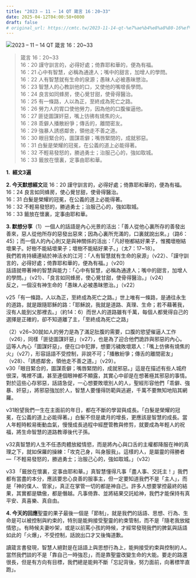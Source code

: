 ```yaml
---
title: "2023 – 11 – 14 QT 箴言 16：20~33"
date: 2025-04-12T04:00:58+0800
draft: false
# original_url: https://cmtc.tw/2023-11-14-qt-%e7%ae%b4%e8%a8%80-16%ef%bc%9a2033
---
```


![2023 – 11 – 14 QT  箴言 16：20\~33](/images/qt.jpg  "2023 – 11 – 14 QT  箴言 16：20\~33")

> 箴言 16：20\~33  
> 16：20 謹守訓言的，必得好處；倚靠耶和華的，便為有福。  
> 16：21 心中有智慧，必稱為通達人；嘴中的甜言，加增人的學問。  
> 16：22 人有智慧就有生命的泉源；愚昧人必被愚昧懲治。  
> 16：23 智慧人的心教訓他的口，又使他的嘴增長學問。  
> 16：24 良言如同蜂房，使心覺甘甜，使骨得醫治。  
> 16：25 有一條路，人以為正，至終成為死亡之路。  
> 16：26 勞力人的胃口使他勞力，因為他的口腹催逼他。  
> 16：27 匪徒圖謀奸惡，嘴上彷彿有燒焦的火。  
> 16：28 乖僻人播散紛爭；傳舌的，離間密友。  
> 16：29 強暴人誘惑鄰舍，領他走不善之道。  
> 16：30 眼目緊合的，圖謀乖僻；嘴唇緊閉的，成就邪惡。  
> 16：31 白髮是榮耀的冠冕，在公義的道上必能得著。  
> 16：32 不輕易發怒的，勝過勇士；治服己心的，強如取城。  
> 16：33 籤放在懷裏，定事由耶和華。

**1.  經文3遍**

**2. 今天默想經文**箴 16：20 謹守訓言的，必得好處；倚靠耶和華的，便為有福。  
16：24 良言如同蜂房，使心覺甘甜，使骨得醫治。  
16：31 白髮是榮耀的冠冕，在公義的道上必能得著。  
16：32 不輕易發怒的，勝過勇士；治服己心的，強如取城。  
16：33 籤放在懷裏，定事由耶和華。

**3. 默想分享**（1）一個人的話語是內心光景的活出：「善人從他心裏所存的善發出善來，惡人從他所存的惡發出惡來；因為心裏所充滿的，口裏就說出來。」（路6：45）；而一個人的內心則又是與神關係的活出：「凡好樹都結好果子，惟獨壞樹結壞果子。好樹不能結壞果子；壞樹不能結好果子。」（太7：17\~18）。  
我們若肯持續連結於神活水的江河：「人有智慧就有生命的泉源」（v22）、「謹守訓言的，必得好處；倚靠耶和華的，便為有福。」（v20）  
話語就帶著神的智慧與能力：「心中有智慧，必稱為通達人；嘴中的甜言，加增人的學問。」（v21）、「良言如同蜂房，使心覺甘甜，使骨得醫治。」（v24）  
反之，一個沒有神生命的「愚昧人必被愚昧懲治。」（v22）

v25「有一條路，人以為正，至終成為死亡之路。」世上唯有一條路，是通往永生的道路，就是跟隨耶穌的路：「耶穌說，我就是道路、真理、生命；若不藉著我，沒有人能到父那裡去。」（約14：6）而世人的道路雖有千萬，每個人都覺得自己的選擇是正確的，卻不知道離了主，「至終成為死亡之路」

（2）v26\~30就如人的勞力是為了滿足肚腹的需要，口腹的慾望催逼人工作（v26），同樣「匪徒圖謀奸惡」（v27），也是為了迎合他們詭詐與邪惡的內心。這等人內心「圖謀奸惡」，便在口中犯罪，想要污穢敗壞眾人：「嘴上仿佛有燒焦的火」（v27），形容話語不受控制，非說不可；「播散紛爭；傳舌的離間密友」（v28）、「誘惑鄰舍，領他走不善之道。」（v29）。  
v30「眼目緊合的，圖謀乖僻；嘴唇緊閉的，成就邪惡。」這是在描述有些人城府很深，嘴裡不講，甚至連個眼神都不顯露，其實心中卻是在想著極其邪惡的事情。  
對於這些心存邪惡，話語急促，一心想要敗壞別人的人，聖經形容他們「乖僻、強暴、奸惡」，將邪惡強加於人，智慧人要懂得防範與逃避，千萬不要無知地陷其網羅。

v31盼望我們一生在主面前的年日，都在不斷的學習與成長。「白髮是榮耀的冠冕，在公義的道上必能得著。」白髮不但是歲月的增長，更應該是智慧的成長。當人年輕時較易衝動血氣，慢慢成長過程中經歷管教與修剪，就要成為年輕人的祝福，將生命智慧的道路教導後代子孫。

v32真智慧的人生不任憑肉體放縱情慾，而是將內心與口舌的主權都降服在神的真理之下，就如保羅的操練：「攻克己身，叫身服我」。這樣的人，是屬靈的得勝者 —「不輕易發怒的，勝過勇士；治服己心的，強如取城。」（v32）

v33 「籤放在懷裏，定事由耶和華。」真智慧懂得凡事「盡人事、交託主！」我們都有當盡的本分，應該要忠心良善的服事主，但一定要知道我們不是「主人」，而是「神的僕人、管家」，真正在掌管一切的都是神自己。許多人想要掌控最終的結果，其實都是驕傲，都是僭越。凡事倚靠、並將結果交託給神，我們才能保持有真平安、真喜樂、真自由。

**4. 今天的回應**聖靈的果子最後一個是「節制」，就是我們的話語、思想、行為、生命是可以被控制與約束的，特別是能夠接受聖靈的約束管制，而不是「隨老我放縱情慾」。有時候夫妻吵架，或是以前罵小孩的時候，才經常發現我們的脾氣與話語如此的「火爆」，不受控制，話說出口才又後悔道歉。

讀箴言書發現，智慧人絕對是在話語上與思想行為上，能夠接受約束與控制的人。當然我們談的不是「靠自己一時強忍」，而是靠聖靈改變生命的大能。要走的路還很長，但是有方向有目標，我們總是能夠不斷「忘記背後，努力面前，向著標竿直跑」。